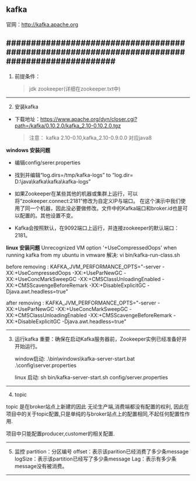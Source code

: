 ## kafka ##

官网：http://kafka.apache.org

##############################################################################################
---------------------------------------------------------------------------------------------
1. 前提条件：
    >jdk
    >zookeeper(详细在zookeeper.txt中)




------------------------------------------------------------------------------------------------
2. 安装kafka
- 下载地址：https://www.apache.org/dyn/closer.cgi?path=/kafka/0.10.2.0/kafka_2.10-0.10.2.0.tgz
   >注意：
   >kafka 2.10-0.10,kafka_2.10-0.9.0.0   对应java8
   >    

**windows 安装问题**
- 编辑config/serer.properties   
-  找到并编辑“log.dirs=/tmp/kafka-logs” to “log.dir= D:\java\kafka\kafka\kafka-logs” 
- 如果Zookeeper在某些其他的机器或集群上运行，可以将“zookeeper.connect:2181”修改为自定义IP与端口。
  在这个演示中我们使用了同一个机器，因此没必要做修改。文件中的Kafka端口和broker.id也是可以配置的。其他设置不变。 

- Kafka会按照默认，在9092端口上运行，并连接zookeeper的默认端口：2181。

**linux 安装问题**
Unrecognized VM option '+UseCompressedOops' when running kafka from my ubuntu in vmware
解决:
vi bin/kafka-run-class.sh

before removing :
KAFKA_JVM_PERFORMANCE_OPTS="-server -XX:+UseCompressedOops -XX:+UseParNewGC -XX:+UseConcMarkSweepGC -XX:+CMSClassUnloadingEnabled -XX:+CMSScavengeBeforeRemark -XX:+DisableExplicitGC -Djava.awt.headless=true"

after removing :
KAFKA_JVM_PERFORMANCE_OPTS="-server -XX:+UseParNewGC -XX:+UseConcMarkSweepGC -XX:+CMSClassUnloadingEnabled -XX:+CMSScavengeBeforeRemark -XX:+DisableExplicitGC -Djava.awt.headless=true"


----------------------------------------------------------------------------------------------
3. 运行kafka
    重要：确保在启动Kafka服务器前，Zookeeper实例已经准备好并开始运行。

    window启动:
    .\bin\windows\kafka-server-start.bat .\config\server.properties

    linux 启动:
    sh bin/kafka-server-start.sh  config/server.properties 



-----------------------------------------------------------------------------------------------
4. topic

topic 是在broker站点上新建的因此 无论生产端,消费端都没有配置的权利,
因此在项目中的关于topic配置,只是单纯的与broker站点上的配置相同,不起任何配置性作用.

项目中只能配置producer,customer的相关配置.




------------------------------------------------------------------------------------------------
5. 监控
partition：分区编号
offset：表示该parition已经消费了多少条message
logSize：表示该partition已经写了多少条message
Lag：表示有多少条message没有被消费。


------------------------------------------------------------------------------------------------























